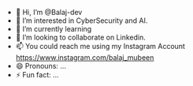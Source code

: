 - 👋 Hi, I’m @Balaj-dev
- 👀 I’m interested in CyberSecurity and AI.
- 🌱 I’m currently learning 
- 💞️ I’m looking to collaborate on Linkedin.
- 📫 You could reach me using my Instagram Account https://www.instagram.com/balaj_mubeen
- 😄 Pronouns: ...
- ⚡ Fun fact: ...

<!---
Balaj-dev/Balaj-dev is a ✨ special ✨ repository because its `README.md` (this file) appears on your GitHub profile.
You can click the Preview link to take a look at your changes.
--->
